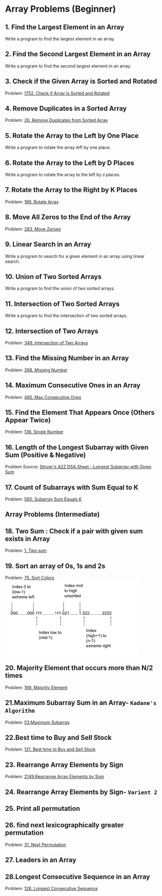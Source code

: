 # Array Problems (Beginner)

## 1. Find the Largest Element in an Array

Write a program to find the largest element in an array.

## 2. Find the Second Largest Element in an Array

Write a program to find the second largest element in an array.

## 3. Check if the Given Array is Sorted and Rotated

Problem: [1752. Check if Array Is Sorted and Rotated](https://leetcode.com/problems/check-if-array-is-sorted-and-rotated/description/)

## 4. Remove Duplicates in a Sorted Array

Problem: [26. Remove Duplicates from Sorted Array](https://leetcode.com/problems/remove-duplicates-from-sorted-array/description/)

## 5. Rotate the Array to the Left by One Place

Write a program to rotate the array left by one place.

## 6. Rotate the Array to the Left by D Places

Write a program to rotate the array to the left by `d` places.

## 7. Rotate the Array to the Right by K Places

Problem: [189. Rotate Array](https://leetcode.com/problems/rotate-array/description/)

## 8. Move All Zeros to the End of the Array

Problem: [283. Move Zeroes](https://leetcode.com/problems/move-zeroes/description/)

## 9. Linear Search in an Array

Write a program to search for a given element in an array using linear search.

## 10. Union of Two Sorted Arrays

Write a program to find the union of two sorted arrays.

## 11. Intersection of Two Sorted Arrays

Write a program to find the intersection of two sorted arrays.

## 12. Intersection of Two Arrays

Problem: [349. Intersection of Two Arrays](https://leetcode.com/problems/intersection-of-two-arrays/)

## 13. Find the Missing Number in an Array

Problem: [268. Missing Number](https://leetcode.com/problems/missing-number/description/)

## 14. Maximum Consecutive Ones in an Array

Problem: [485. Max Consecutive Ones](https://leetcode.com/problems/max-consecutive-ones/description/)

## 15. Find the Element That Appears Once (Others Appear Twice)

Problem: [136. Single Number](https://leetcode.com/problems/single-number/description/)

## 16. Length of the Longest Subarray with Given Sum (Positive & Negative)

Problem Source: [Striver's A2Z DSA Sheet - Longest Subarray with Given Sum](https://takeuforward.org/strivers-a2z-dsa-course/strivers-a2z-dsa-course-sheet-2/)

## 17. Count of Subarrays with Sum Equal to K

Problem: [560. Subarray Sum Equals K](https://leetcode.com/problems/subarray-sum-equals-k/description/)

## Array Problems (Intermediate)

## 18. Two Sum : Check if a pair with given sum exists in Array
Problem: [1. Two sum](https://leetcode.com/problems/two-sum/description/)

## 19. Sort an array of 0s, 1s and 2s
Problem: [75. Sort Colors](https://leetcode.com/problems/sort-colors/description/)
<img src="./Img/image.png" alt="Dutch National Flag">

## 20. Majority Element that occurs more than N/2 times
Problem: [169. Majority Element](https://leetcode.com/problems/majority-element/description/) 

## 21.Maximum Subarray Sum in an Array- `Kadane's Algorithm`
Problem: [53.Maximum Subarray](https://leetcode.com/problems/maximum-subarray/description/) 

## 22.Best time to Buy and Sell Stock
Problem: [121. Best time to Buy and Sell Stock](https://leetcode.com/problems/best-time-to-buy-and-sell-stock/description/)

## 23. Rearrange Array Elements by Sign
Problem: [2149.Rearrange Array Elements by Sign ](https://leetcode.com/problems/rearrange-array-elements-by-sign/description/)

## 24. Rearrange Array Elements by Sign- `Varient 2` 

## 25. Print all permutation 

## 26. find next lexicographically greater permutation
Problem: [31. Next Permutation](https://leetcode.com/problems/next-permutation/description/)

## 27. Leaders in an Array

## 28.Longest Consecutive Sequence in an Array
Problem: [128. Longest Consecutive Sequence ](https://leetcode.com/problems/longest-consecutive-sequence/description/)

